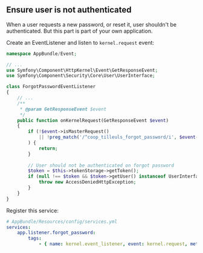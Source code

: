 Ensure user is not authenticated
--------------------------------

When a user requests a new password, or reset it, user shouldn't be authenticated. But this part is part of your own
application.

Create an EventListener and listen to `kernel.request` event:

```php
namespace AppBundle/Event;

// ...
use Symfony\Component\HttpKernel\Event\GetResponseEvent;
use Symfony\Component\Security\Core\User\UserInterface;

class ForgotPasswordEventListener
{
    // ...
    /**
     * @param GetResponseEvent $event
     */
    public function onKernelRequest(GetResponseEvent $event)
    {
        if (!$event->isMasterRequest()
            || !preg_match('/^coop_tilleuls_forgot_password/i', $event->getRequest()->get('_route'))
        ) {
            return;
        }
        
        // User should not be authenticated on forgot password
        $token = $this->tokenStorage->getToken();
        if (null !== $token && $token->getUser() instanceof UserInterface) {
            throw new AccessDeniedHttpException;
        }
    }
}
```

Register this service:

```yml
# AppBundle/Resources/config/services.yml
services:
    app.listener.forgot_password:
        tags:
            - { name: kernel.event_listener, event: kernel.request, method: onKernelRequest }
```
